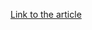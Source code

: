 [Link to the article](https://www.akamai.com/blog/security-research/2023/nov/new-rce-botnet-spreads-mirai-via-zero-days)
